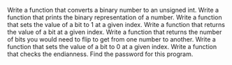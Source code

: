 Write a function that converts a binary number to an unsigned int.
Write a function that prints the binary representation of a number.
Write a function that sets the value of a bit to 1 at a given index.
Write a function that returns the value of a bit at a given index.
Write a function that returns the number of bits you would need to flip to get from one number to another.
Write a function that sets the value of a bit to 0 at a given index.
Write a function that checks the endianness.
Find the password for this program.
